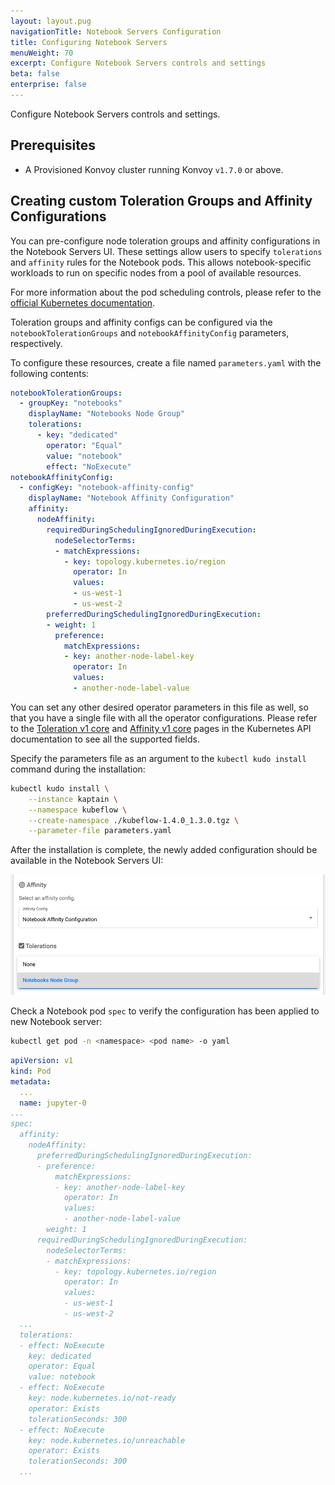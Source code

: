 ```yaml
---
layout: layout.pug
navigationTitle: Notebook Servers Configuration
title: Configuring Notebook Servers
menuWeight: 70
excerpt: Configure Notebook Servers controls and settings
beta: false
enterprise: false
---
```


Configure Notebook Servers controls and settings.

## Prerequisites

-   A Provisioned Konvoy cluster running Konvoy `v1.7.0` or above.

## Creating custom Toleration Groups and Affinity Configurations

You can pre-configure node toleration groups and affinity configurations in the Notebook Servers UI.
These settings allow users to specify `tolerations` and `affinity` rules for the Notebook pods.
This allows notebook-specific workloads to run on specific nodes from a pool of available resources.

For more information about the pod scheduling controls, please refer to the [official Kubernetes documentation](https://kubernetes.io/docs/concepts/scheduling-eviction/).

Toleration groups and affinity configs can be configured via the `notebookTolerationGroups` and `notebookAffinityConfig` parameters, respectively.

To configure these resources, create a file named `parameters.yaml` with the following contents:
```yaml
notebookTolerationGroups:
  - groupKey: "notebooks"
    displayName: "Notebooks Node Group"
    tolerations:
      - key: "dedicated"
        operator: "Equal"
        value: "notebook"
        effect: "NoExecute"
notebookAffinityConfig:
  - configKey: "notebook-affinity-config"
    displayName: "Notebook Affinity Configuration"
    affinity:
      nodeAffinity:
        requiredDuringSchedulingIgnoredDuringExecution:
          nodeSelectorTerms:
          - matchExpressions:
            - key: topology.kubernetes.io/region
              operator: In
              values:
              - us-west-1
              - us-west-2
        preferredDuringSchedulingIgnoredDuringExecution:
        - weight: 1
          preference:
            matchExpressions:
            - key: another-node-label-key
              operator: In
              values:
              - another-node-label-value
```

You can set any other desired operator parameters in this file as well, so that you have a single file with all the operator configurations.
Please refer to the [Toleration v1 core](https://kubernetes.io/docs/reference/generated/kubernetes-api/v1.19/#toleration-v1-core)
and [Affinity v1 core](https://kubernetes.io/docs/reference/generated/kubernetes-api/v1.19/#affinity-v1-core)
pages in the Kubernetes API documentation to see all the supported fields.

Specify the parameters file as an argument to the `kubectl kudo install` command during the installation:
```bash
kubectl kudo install \
    --instance kaptain \
    --namespace kubeflow \
    --create-namespace ./kubeflow-1.4.0_1.3.0.tgz \
    --parameter-file parameters.yaml
```

After the installation is complete, the newly added configuration should be available in the Notebook Servers UI:

![notebook-configs](../../img/notebook-configuration-tolerations-and-affinity.png)

Check a Notebook pod `spec` to verify the configuration has been applied to new Notebook server:
```bash
kubectl get pod -n <namespace> <pod name> -o yaml
```
```yaml
apiVersion: v1
kind: Pod
metadata:
  ...
  name: jupyter-0
...
spec:
  affinity:
    nodeAffinity:
      preferredDuringSchedulingIgnoredDuringExecution:
      - preference:
          matchExpressions:
          - key: another-node-label-key
            operator: In
            values:
            - another-node-label-value
        weight: 1
      requiredDuringSchedulingIgnoredDuringExecution:
        nodeSelectorTerms:
        - matchExpressions:
          - key: topology.kubernetes.io/region
            operator: In
            values:
            - us-west-1
            - us-west-2
  ...
  tolerations:
  - effect: NoExecute
    key: dedicated
    operator: Equal
    value: notebook
  - effect: NoExecute
    key: node.kubernetes.io/not-ready
    operator: Exists
    tolerationSeconds: 300
  - effect: NoExecute
    key: node.kubernetes.io/unreachable
    operator: Exists
    tolerationSeconds: 300
  ...
```

